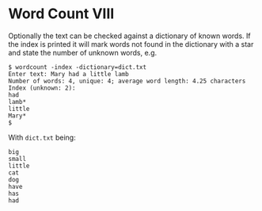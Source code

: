 # Word Count VIII

Optionally the text can be checked against a dictionary of known words. If the index is printed it will mark words not found in the dictionary with a star and state the number of unknown words, e.g.

```shell
$ wordcount -index -dictionary=dict.txt
Enter text: Mary had a little lamb
Number of words: 4, unique: 4; average word length: 4.25 characters
Index (unknown: 2):
had
lamb*
little
Mary*
$
```

With `dict.txt` being:

```text
big
small
little
cat
dog
have
has
had
```